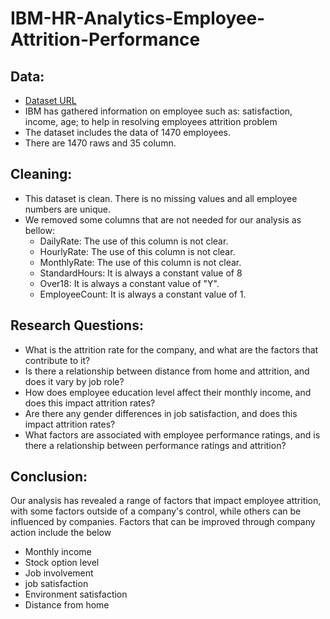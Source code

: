 # IBM-HR-Analytics-Employee-Attrition-Performance
## Data:
* [Dataset URL]([https://www.example.com](https://www.kaggle.com/datasets/pavansubhasht/ibm-hr-analytics-attrition-dataset))
* IBM has gathered information on employee such as: satisfaction, income, age; to help in resolving employees attrition problem
* The dataset includes the data of 1470 employees.
* There are 1470 raws and 35 column.

## Cleaning:
* This dataset is clean. There is no missing values and all employee numbers are unique.
* We removed some columns that are not needed for our analysis as bellow:
  - DailyRate: The use of this column is not clear.
  - HourlyRate: The use of this column is not clear.
  - MonthlyRate: The use of this column is not clear.
  - StandardHours: It is always a constant value of 8
  - Over18: It is always a constant value of "Y".
  - EmployeeCount: It is always a constant value of 1.

## Research Questions:
* What is the attrition rate for the company, and what are the factors that contribute to it?
* Is there a relationship between distance from home and attrition, and does it vary by job role?
* How does employee education level affect their monthly income, and does this impact attrition rates?
* Are there any gender differences in job satisfaction, and does this impact attrition rates?
* What factors are associated with employee performance ratings, and is there a relationship between performance ratings and attrition?

## Conclusion:
Our analysis has revealed a range of factors that impact employee attrition, with some factors outside of a company's control, while others can be influenced by companies. Factors that can be improved through company action include the below 
- Monthly income
- Stock option level
- Job involvement
- job satisfaction
- Environment satisfaction
- Distance from home



